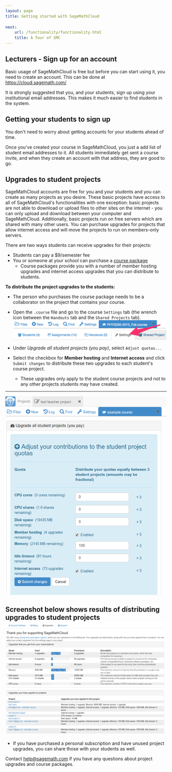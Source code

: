 ```yaml
---
layout: page
title: Getting started with SageMathCloud

next:
    url: /functionality/functionality.html
    title: A Tour of SMC
---
```

## Lecturers - Sign up for an account

Basic usage of SageMathCloud is free but before you can start using it, you need to create an account. This can be done at https://cloud.sagemath.com/

It is strongly suggested that you, and your students, sign up using your institutional email addresses.
This makes it much easier to find students in the system.

## Getting your students to sign up

You don't need to worry about getting accounts for your students ahead of time.

Once you've created your course in SageMathCloud, you just a add list of student email addresses to it. All students immediately get sent a course invite, and when they create an account with that address, they are good to go.

## Upgrades to student projects

SageMathCloud accounts are free for you and your students and you can create as many projects as you desire.  These basic projects have access to all of SageMathCloud's functionalities with one exception: basic projects are not able to download or upload files to other sites on the internet - you can only upload and download between your computer and SageMathCloud.  Additionally, basic projects run on free servers which are shared with many other users.  You can purchase upgrades for projects that allow internet access and will move the projects to run on members-only servers.

There are two ways students can receive upgrades for their projects:
- Students can pay a \$9/semester fee
- You or someone at your school can purchase a [course package](https://cloud.sagemath.com/policies/pricing.html)
    - Course packages provide you with a number of member hosting upgrades and internet access upgrades that you can distribute to students.

**To distribute the project upgrades to the students:**
- The person who purchases the course package needs to be a collaborator on the project that contains your course.
- Open the `.course` file and go to the course  `Settings` tab (the wrench icon between the `Handouts` tab and the `Shared Projects` tab).
![](course_settings_tab.png)

- Under *Upgrade all student projects (you pay)*,  select `Adjust quotas...`
- Select the checkbox for **Member hosting** and **Internet access** and click `Submit changes` to distribute these two upgrades to each student's course project.
    - These upgrades only apply to the student course projects and not to any other projects students may have created.

---
![](smc-course-upgrades.png)


**Screenshot below shows results of distributing upgrades to student projects**
![](smc-account-upgrades-distributed-student-projects.png)
---

- If you have purchased a personal subscription and have unused project upgrades, you can share those with your students as well.

Contact [help@sagemath.com](help@sagemath.com) if you have any questions about project upgrades and course packages.
